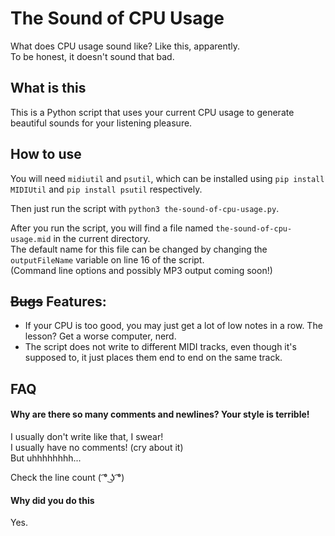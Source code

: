 # The Sound of CPU Usage
What does CPU usage sound like? Like this, apparently. <br>
To be honest, it doesn't sound that bad.

## What is this

This is a Python script that uses your current CPU usage to generate beautiful sounds for your listening pleasure.

## How to use

You will need `midiutil` and `psutil`, which can be installed using 
`pip install MIDIUtil` and `pip install psutil` respectively.

Then just run the script with `python3 the-sound-of-cpu-usage.py`.

After you run the script, you will find a file named `the-sound-of-cpu-usage.mid` in the current directory. <br>
The default name for this file can be changed by changing the `outputFileName` variable on line 16 of the script. <br>
(Command line options and possibly MP3 output coming soon!) <br>

## ~~Bugs~~ Features:

 - If your CPU is too good, you may just get a lot of low notes in a row. The lesson? Get a worse computer, nerd.
 - The script does not write to different MIDI tracks, even though it's supposed to, it just places them end to end on the same track.

## FAQ

#### Why are there so many comments and newlines? Your style is terrible!
I usually don't write like that, I swear! <br>
I usually have no comments! (cry about it) <br>
But uhhhhhhhh... <br>

Check the line count ( ͡° ͜ʖ ͡°) <br>

#### Why did you do this
Yes.

